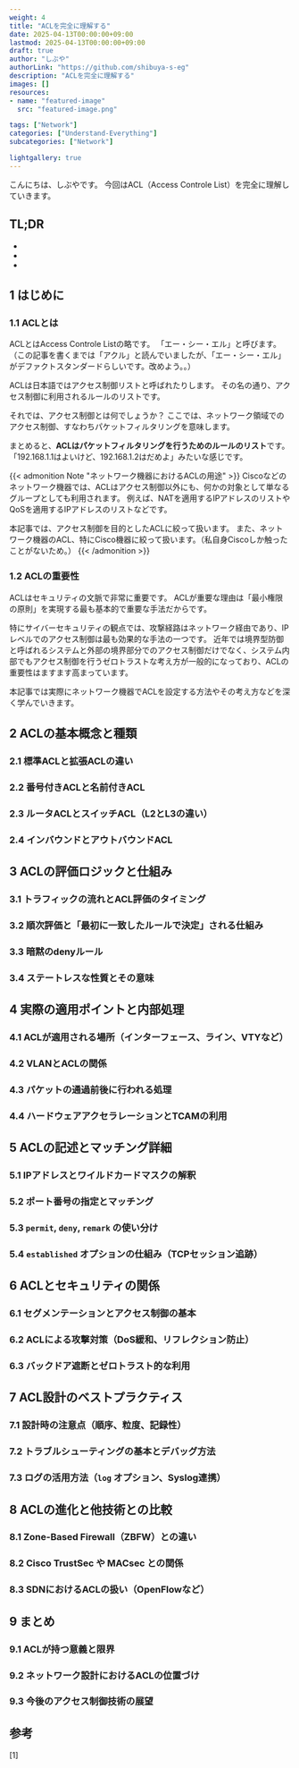 ```yaml
---
weight: 4
title: "ACLを完全に理解する"
date: 2025-04-13T00:00:00+09:00
lastmod: 2025-04-13T00:00:00+09:00
draft: true
author: "しぶや"
authorLink: "https://github.com/shibuya-s-eg"
description: "ACLを完全に理解する"
images: []
resources:
- name: "featured-image"
  src: "featured-image.png"

tags: ["Network"]
categories: ["Understand-Everything"]
subcategories: ["Network"]

lightgallery: true
---
```


<!--
Todo:
- TLDR

-->


こんにちは、しぶやです。
今回はACL（Access Controle List）を完全に理解していきます。


## TL;DR

*
*
*

## 1 はじめに

### 1.1 ACLとは

ACLとはAccess Controle Listの略です。
「エー・シー・エル」と呼びます。
（この記事を書くまでは「アクル」と読んでいましたが、「エー・シー・エル」がデファクトスタンダードらしいです。改めよう。。）

ACLは日本語ではアクセス制御リストと呼ばれたりします。
その名の通り、アクセス制御に利用されるルールのリストです。

それでは、アクセス制御とは何でしょうか？
ここでは、ネットワーク領域でのアクセス制御、すなわちパケットフィルタリングを意味します。

まとめると、**ACLはパケットフィルタリングを行うためのルールのリスト**です。
「192.168.1.1はよいけど、192.168.1.2はだめよ」みたいな感じです。

{{< admonition Note "ネットワーク機器におけるACLの用途" >}}
Ciscoなどのネットワーク機器では、ACLはアクセス制御以外にも、何かの対象として単なるグループとしても利用されます。
例えば、NATを適用するIPアドレスのリストやQoSを適用するIPアドレスのリストなどです。

本記事では、アクセス制御を目的としたACLに絞って扱います。
また、ネットワーク機器のACL、特にCisco機器に絞って扱います。（私自身Ciscoしか触ったことがないため。）
{{< /admonition >}}

### 1.2 ACLの重要性

ACLはセキュリティの文脈で非常に重要です。
ACLが重要な理由は「最小権限の原則」を実現する最も基本的で重要な手法だからです。

特にサイバーセキュリティの観点では、攻撃経路はネットワーク経由であり、IPレベルでのアクセス制御は最も効果的な手法の一つです。
近年では境界型防御と呼ばれるシステムと外部の境界部分でのアクセス制御だけでなく、システム内部でもアクセス制御を行うゼロトラストな考え方が一般的になっており、ACLの重要性はますます高まっています。

本記事では実際にネットワーク機器でACLを設定する方法やその考え方などを深く学んでいきます。

## 2 ACLの基本概念と種類

### 2.1 標準ACLと拡張ACLの違い
### 2.2 番号付きACLと名前付きACL
### 2.3 ルータACLとスイッチACL（L2とL3の違い）
### 2.4 インバウンドとアウトバウンドACL

## 3 ACLの評価ロジックと仕組み

### 3.1 トラフィックの流れとACL評価のタイミング
### 3.2 順次評価と「最初に一致したルールで決定」される仕組み
### 3.3 暗黙のdenyルール
### 3.4 ステートレスな性質とその意味

## 4 実際の適用ポイントと内部処理

### 4.1 ACLが適用される場所（インターフェース、ライン、VTYなど）
### 4.2 VLANとACLの関係
### 4.3 パケットの通過前後に行われる処理
### 4.4 ハードウェアアクセラレーションとTCAMの利用

## 5 ACLの記述とマッチング詳細

### 5.1 IPアドレスとワイルドカードマスクの解釈
### 5.2 ポート番号の指定とマッチング
### 5.3 `permit`, `deny`, `remark` の使い分け
### 5.4 `established` オプションの仕組み（TCPセッション追跡）

## 6 ACLとセキュリティの関係

### 6.1 セグメンテーションとアクセス制御の基本
### 6.2 ACLによる攻撃対策（DoS緩和、リフレクション防止）
### 6.3 バックドア遮断とゼロトラスト的な利用

## 7 ACL設計のベストプラクティス

### 7.1 設計時の注意点（順序、粒度、記録性）
### 7.2 トラブルシューティングの基本とデバッグ方法
### 7.3 ログの活用方法（`log` オプション、Syslog連携）

## 8 ACLの進化と他技術との比較

### 8.1 Zone-Based Firewall（ZBFW）との違い
### 8.2 Cisco TrustSec や MACsec との関係
### 8.3 SDNにおけるACLの扱い（OpenFlowなど）

## 9 まとめ

### 9.1 ACLが持つ意義と限界
### 9.2 ネットワーク設計におけるACLの位置づけ
### 9.3 今後のアクセス制御技術の展望




## 参考

[1] []()
